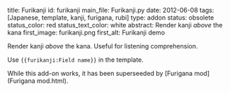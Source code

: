 title: Furikanji
id: furikanji
main_file: Furikanji.py
date: 2012-06-08
tags: [Japanese, template, kanji, furigana, rubi]
type: addon
status: obsolete
status_color: red
status_text_color: white
abstract: Render kanji <em>above</em> the kana
first_image: furikanji.png
first_alt: Furikanji demo

Render kanji *above* the kana. Useful for listening comprehension.

Use `{{furikanji:Field name}}` in the template.

While this add-on works, it has been superseeded by
[Furigana mod](Furigana mod.html).
